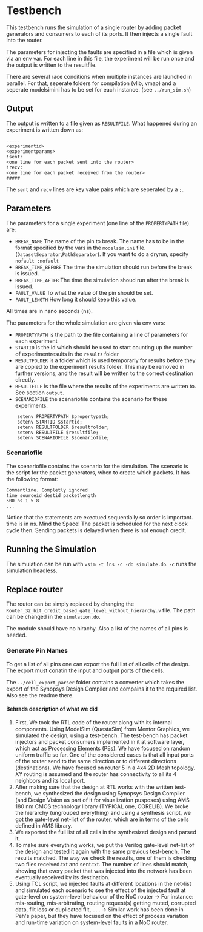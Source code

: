 # Testbench

This testbench runs the simulation of a single router by adding packet generators and consumers to each of its ports.
It then injects a single fault into the router.

The parameters for injecting the faults are specified in a file which is given via an env var.
For each line in this file, the experiment will be run once and the output is written to the resultfile.

There are several race conditions when multiple instances are launched in parallel. For that, seperate folders for compilation (vlib, vmap)
and a seperate modelsimini has to be set for each instance. (see `../run_sim.sh`)

## Output
The output is written to a file given as `RESULTFILE`.
What happened during an experiment is written down as:
```
-----
<experimentid>
<experimentparams>
!sent:
<one line for each packet sent into the router>
!recv:
<one line for each packet received from the router>
#####
```
The `sent` and `recv` lines are key value pairs which are seperated by a `;`.


## Parameters

The parameters for a single experiment (one line of the `PROPERTYPATH` file) are:
 - `BREAK_NAME` The name of the pin to break.
    The name has to be in the format specified by the vars in the `modelsim.ini` file. (`DatasetSeparator`,`PathSeparator`). If you want to do a dryrun, specify `nofault :nofault`
 - `BREAK_TIME_BEFORE` The time the simulation should run before the break is issued.
 - `BREAK_TIME_AFTER` The time the simulation shoud run after the break is issued.
 - `FAULT_VALUE` To what the value of the pin should be set.
 - `FAULT_LENGTH` How long it should keep this value.

 All times are in nano seconds (ns).

The parameters for the whole simulation are given via env vars:
    
- `PROPERTYPATH` is the path to the file containing a line of parameters for each experiment
- `STARTID` is the id which should be used to start counting up the number of experimentresults in the `results` folder
- `RESULTFOLDER` is a folder which is used temporarly for results before they are copied to the experiment results folder. This may be removed in further versions, and the result will be written to the correct destination directly.
- `RESULTFILE` is the file where the results of the experiments are written to. See section `output`.
- `SCENARIOFILE` the scenariofile contains the scenario for these experiments.
```
    setenv PROPERTYPATH $propertypath; 
    setenv STARTID $startid; 
    setenv RESULTFOLDER $resultfolder;
    setenv RESULTFILE $resultfile;
    setenv SCENARIOFILE $scenariofile;
```

### Scenariofile
The scenariofile contains the scenario for the simulation. The scenario is the script for the packet generators, when to create which packets.
It has the following format:

```
Commentline. Completly ignored
time sourceid destid packetlength
500 ns 1 5 8
...
```
Notice that the statements are exectued sequentially  so order is important.
time is in ns. Mind the Space! The packet is scheduled for the next clock cycle then.
Sending packets is delayed when there is not enough credit.

## Running the Simulation

The simulation can be run with `vsim -t 1ns -c -do simulate.do`. `-c` runs the simulation headless.


## Replace router

The router can be simply replaced by changing the `Router_32_bit_credit_based_gate_level_without_hierarchy.v` file. The path can be changed in the `simulation.do`.

The module should have no hirachy. Also a list of the names of all pins is needed.

### Generate Pin Names
To get a list of all pins one can export the full list of all cells of the design. The export must conatin the input and output ports of the cells.

The `../cell_export_parser` folder contains a converter which takes the export of the Synopsys Design Compiler and compains it to the required list.
Also see the readme there.



#### Behrads description of what we did


1) First, We took the RTL code of the router along with its internal components. Using ModelSim (QuestaSim) from Mentor Graphics, we simulated the design, using a test-bench. The test-bench has packet injectors and packet consumers implemented in it at software layer, which act as Processing Elements (PEs). We have focused on random uniform traffic so far. One of the considered cases is that all input ports of the router send to the same direction or to different directions (destinations).
We have focused on router 5 in a 4x4 2D Mesh topology. XY routing is assumed and the router has connectivity to all its 4 neighbors and its local port. 
2) After making sure that the design at RTL works with the written test-bench, we synthesized the design using Synopsys Design Compiler (and Design Vision as part of it for visualization pusposes) using AMS 180 nm CMOS technology library (TYPICAL one, CORELIB). We broke the hierarchy (ungrouped everything) and using a synthesis script, we got the gate-level net-list of the router, which are in terms of the cells defined in AMS library. 
3) We exported the full list of all cells in the synthesized design and parsed it. 
4) To make sure everything works, we put the Verilog gate-level net-list of the design and tested it again with the same previous test-bench. The results matched. The way we check the results, one of them is checking two files received.txt and sent.txt. The number of lines should match, showing that every packet that was injected into the network has been eventually received by its destination.  
5) Using TCL script, we injected faults at different locations in the net-list and simulated each scenario to see the effect of the injected fault at gate-level on system-level behaviour of the NoC router -> For instance: mis-routing, mis-arbitrating, routing request(s) getting muted, corrupted data, flit loss or duplicated flit, ... . -> Similar work has been done in Peh's paper, but they have focused on the effect of process variation and run-time variation on system-level faults in a NoC router. 
